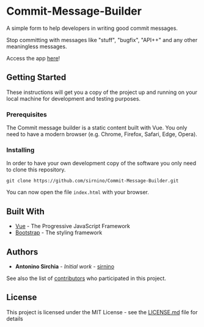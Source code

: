 # Commit-Message-Builder

A simple form to help developers in writing good commit messages.

Stop committing with messages like "stuff", "bugfix", "API++" and any other meaningless messages.

Access the app [here](https://sirnino.github.io/Commit-Message-Builder)!

## Getting Started

These instructions will get you a copy of the project up and running on your local machine for development and testing purposes.

### Prerequisites

The Commit message builder is a static content built with Vue. You only need to have a modern browser (e.g. Chrome, Firefox, Safari, Edge, Opera).


### Installing

In order to have your own development copy of the software you only need to clone this repository.

```
git clone https://github.com/sirnino/Commit-Message-Builder.git
```

You can now open the file `index.html` with your browser.

## Built With

* [Vue](https://vuejs.org/) - The Progressive JavaScript Framework
* [Bootstrap](https://getbootstrap.com/) - The styling framework

## Authors

* **Antonino Sirchia** - *Initial work* - [sirnino](https://github.com/sirnino)

See also the list of [contributors](https://github.com/sirnino/Commit-Message-Builder/graphs/contributors) who participated in this project.

## License

This project is licensed under the MIT License - see the [LICENSE.md](LICENSE.md) file for details
